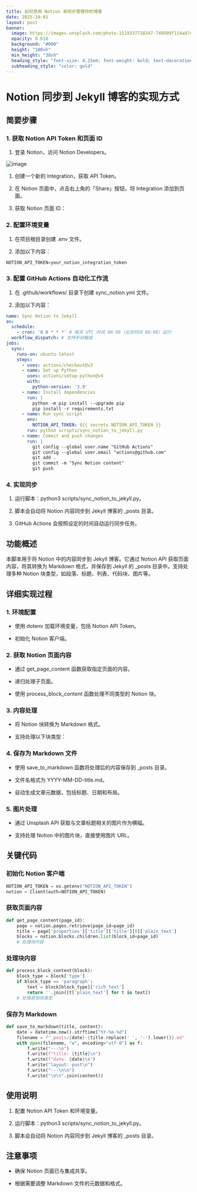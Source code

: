 ```yaml
---
title: 如何使用 Notion 来同步管理你的博客
date: 2025-10-01
layout: post
banner:
  image: https://images.unsplash.com/photo-1519337718347-749509f114a8?crop=entropy&cs=tinysrgb&fit=max&fm=jpg&ixid=M3w2OTIwMzJ8MHwxfHJhbmRvbXx8fHx8fHx8fDE3NTkzNTcxMDR8&ixlib=rb-4.1.0&q=80&w=1080
  opacity: 0.618
  background: "#000"
  height: "100vh"
  min_height: "38vh"
  heading_style: "font-size: 4.25em; font-weight: bold; text-decoration: underline"
  subheading_style: "color: gold"
---
```


# Notion 同步到 Jekyll 博客的实现方式

## 简要步骤

### 1. 获取 Notion API Token 和页面 ID

1. 登录 Notion，访问 Notion Developers。

![image](https://prod-files-secure.s3.us-west-2.amazonaws.com/a7a0cc5a-89b9-4cda-8686-1fba0ca52f40/d19c1afe-dea5-4312-9333-786b0ba83054/image.png?X-Amz-Algorithm=AWS4-HMAC-SHA256&X-Amz-Content-Sha256=UNSIGNED-PAYLOAD&X-Amz-Credential=ASIAZI2LB466YYTEKVEB%2F20251001%2Fus-west-2%2Fs3%2Faws4_request&X-Amz-Date=20251001T221823Z&X-Amz-Expires=3600&X-Amz-Security-Token=IQoJb3JpZ2luX2VjEIP%2F%2F%2F%2F%2F%2F%2F%2F%2F%2FwEaCXVzLXdlc3QtMiJIMEYCIQDZhY1J0%2B2WpbFNJ8WxqC%2F9o2DXFkzvVieyWTERXtKVNwIhAO865N9yUEcMAB0hmI23sDCVe%2FRFSTitglQt%2B%2FeL%2FGavKv8DCBwQABoMNjM3NDIzMTgzODA1IgybTJr6z8t2xLXhL7wq3APhcQ3RAiMztSJmngEggD%2BIVYyA4EWnqPMSb0f%2FI7e41%2FJuCYZYNYnBRPHyyXCFK97Fma4%2BqfMJvmLL7p1rYcx788770KHCVatugaZJRsdDfWQMxa3X92Y6ZP3cuK1cRihfYcG9qkSP98ZWh9CuM2rFhvox%2BFKoD4kLNoc9hnsReeBGQ80hwzFWnuIsMp7y4akWhKt8nR5RK0DgOP%2Bk%2FSLLBMdQL7LJkT4fz3TBh92Xt6br0ZQIneEP3qn3XX10l1dfAWPWl%2FPpiBm5ar6AhkQ4Coatq44%2FaShjrUiMW8%2F%2BWHRD448aPebEoD9gBxo8NjqKc1kUdBq3nYdzK20tVe5pyPBT%2FcYBNHsOFyt9UV3T38EWKwaVRLwbcWGUUHwlHi8KaOg1XqHScVQC1NRkmvvFSNoi3DGn3FzWsnoSRt75HdrycWdO4a1bx5rzFTFtbTfGnf1phPGL4YXIBWDxx4Rv9j%2FkfitRVVRMjLsv17EFAsGlvDFfH%2BchTUnyT6Zx6Ozc8QuCaVsXitaXSE3D8pxBHbHZlXQy8r7kUmSbSzxhESMUfJXHrikBuESMUx6PlFRa3e6JvVN0JKBdncEnjPdZWTkSBtAr0jrB%2FV%2FQgLo3yqVFFaPig4OhaZA0FjCy5%2FXGBjqkAZAvsN1ucGXyYldJZ7hUV6ogj8kIGZYRMmqHgnhsEkWTx4T%2FHsCvQOTU9Fd6G%2FputLylIdWZHyb%2FP2GQVQUglx7cFZ1fhW6FXa6L65Z526R%2F7IybqHTyEfSr6D2LgflJpFXUzDWnuDixKIkO06FK3bYa69Lb%2FMncZGdfNNGjHIbDd4yfDK4KT9gGSHfXbSJ51lfJctHcloeFiZtU3oF4HEamDFnr&X-Amz-Signature=661d269a208075c7fc89d8976abce53786521278fd9794aa4ba63944bb10f2b6&X-Amz-SignedHeaders=host&x-amz-checksum-mode=ENABLED&x-id=GetObject)

1. 创建一个新的 Integration，获取 API Token。

1. 在 Notion 页面中，点击右上角的「Share」按钮，将 Integration 添加到页面。

1. 获取 Notion 页面 ID：


### 2. 配置环境变量

1. 在项目根目录创建 .env 文件。

1. 添加以下内容：

```javascript
NOTION_API_TOKEN=your_notion_integration_token
```

### 3. 配置 GitHub Actions 自动化工作流

1. 在 .github/workflows/ 目录下创建 sync_notion.yml 文件。

1. 添加以下内容：

```yaml
name: Sync Notion to Jekyll
on:
  schedule:
    - cron: '0 0 * * *' # 每天 UTC 时间 00:00（北京时间 08:00）运行
  workflow_dispatch: # 支持手动触发
jobs:
  sync:
    runs-on: ubuntu-latest
    steps:
      - uses: actions/checkout@v3
      - name: Set up Python
        uses: actions/setup-python@v4
        with:
          python-version: '3.9'
      - name: Install dependencies
        run: |
          python -m pip install --upgrade pip
          pip install -r requirements.txt
      - name: Run sync script
        env:
          NOTION_API_TOKEN: ${{ secrets.NOTION_API_TOKEN }}
        run: python scripts/sync_notion_to_jekyll.py
      - name: Commit and push changes
        run: |
          git config --global user.name "GitHub Actions"
          git config --global user.email "actions@github.com"
          git add .
          git commit -m "Sync Notion content"
          git push
```

### 4. 实现同步

1. 运行脚本：python3 scripts/sync_notion_to_jekyll.py。

1. 脚本会自动将 Notion 内容同步到 Jekyll 博客的 _posts 目录。

1. GitHub Actions 会按照设定的时间自动运行同步任务。

## 功能概述

本脚本用于将 Notion 中的内容同步到 Jekyll 博客。它通过 Notion API 获取页面内容，将其转换为 Markdown 格式，并保存到 Jekyll 的 _posts 目录中。支持处理多种 Notion 块类型，如段落、标题、列表、代码块、图片等。

## 详细实现过程

### 1. 环境配置

- 使用 dotenv 加载环境变量，包括 Notion API Token。

- 初始化 Notion 客户端。

### 2. 获取 Notion 页面内容

- 通过 get_page_content 函数获取指定页面的内容。

- 递归处理子页面。

- 使用 process_block_content 函数处理不同类型的 Notion 块。

### 3. 内容处理

- 将 Notion 块转换为 Markdown 格式。

- 支持处理以下块类型：


### 4. 保存为 Markdown 文件

- 使用 save_to_markdown 函数将处理后的内容保存到 _posts 目录。

- 文件名格式为 YYYY-MM-DD-title.md。

- 自动生成文章元数据，包括标题、日期和布局。

### 5. 图片处理

- 通过 Unsplash API 获取与文章标题相关的图片作为横幅。

- 支持处理 Notion 中的图片块，直接使用图片 URL。

## 关键代码

### 初始化 Notion 客户端

```python
NOTION_API_TOKEN = os.getenv("NOTION_API_TOKEN")
notion = Client(auth=NOTION_API_TOKEN)
```

### 获取页面内容

```python
def get_page_content(page_id):
    page = notion.pages.retrieve(page_id=page_id)
    title = page['properties']['title']['title'][0]['plain_text']
    blocks = notion.blocks.children.list(block_id=page_id)
    # 处理块内容
```

### 处理块内容

```python
def process_block_content(block):
    block_type = block['type']
    if block_type == 'paragraph':
        text = block[block_type]['rich_text']
        return ''.join([t['plain_text'] for t in text])
    # 处理其他块类型
```

### 保存为 Markdown

```python
def save_to_markdown(title, content):
    date = datetime.now().strftime("%Y-%m-%d")
    filename = f"_posts/{date}-{title.replace(' ', '-').lower()}.md"
    with open(filename, "w", encoding="utf-8") as f:
        f.write("---\n")
        f.write(f"title: {title}\n")
        f.write(f"date: {date}\n")
        f.write("layout: post\n")
        f.write("---\n\n")
        f.write("\n\n".join(content))
```

## 使用说明

1. 配置 Notion API Token 和环境变量。

1. 运行脚本：python3 scripts/sync_notion_to_jekyll.py。

1. 脚本会自动将 Notion 内容同步到 Jekyll 博客的 _posts 目录。

## 注意事项

- 确保 Notion 页面已与集成共享。

- 根据需要调整 Markdown 文件的元数据和格式。